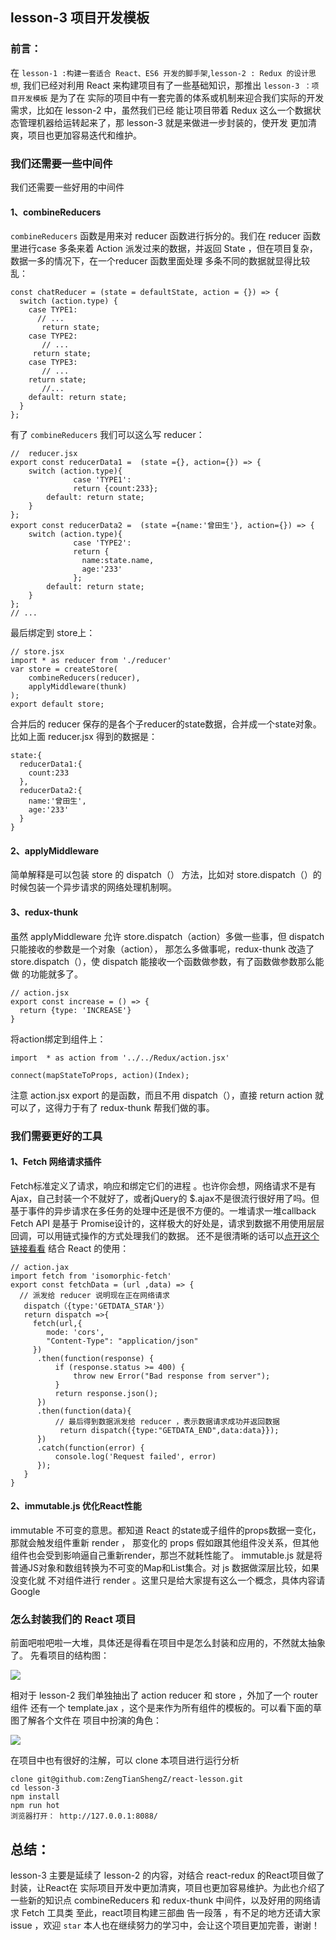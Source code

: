 ## lesson-3 项目开发模板

### 前言：
在 `lesson-1 :构建一套适合 React、ES6 开发的脚手架`,`lesson-2 : Redux 的设计思想`,
我们已经对利用 React 来构建项目有了一些基础知识，那推出 `lesson-3 ：项目开发模板` 是为了在
实际的项目中有一套完善的体系或机制来迎合我们实际的开发需求，比如在 lesson-2 中，虽然我们已经
能让项目带着 Redux 这么一个数据状态管理机器给运转起来了，那 lesson-3 就是来做进一步封装的，使开发
更加清爽，项目也更加容易迭代和维护。

### 我们还需要一些中间件
我们还需要一些好用的中间件
#### 1、combineReducers
`combineReducers` 函数是用来对 reducer 函数进行拆分的。我们在 reducer 函数里进行case 多条来着
Action 派发过来的数据，并返回 State ，但在项目复杂，数据一多的情况下，在一个reducer 函数里面处理
多条不同的数据就显得比较乱：
```
const chatReducer = (state = defaultState, action = {}) => {
  switch (action.type) {
    case TYPE1:
      // ...
       return state;
    case TYPE2:
       // ...
     return state;
    case TYPE3:
       // ...
    return state;
       //...
    default: return state;
  }
};
```
有了 `combineReducers` 我们可以这么写 reducer：
```
//  reducer.jsx
export const reducerData1 =  (state ={}, action={}) => {
    switch (action.type){
              case 'TYPE1':
              return {count:233};
        default: return state;
    }
};
export const reducerData2 =  (state ={name:'曾田生'}, action={}) => {
    switch (action.type){
              case 'TYPE2':
              return {
                name:state.name,
                age:'233'
              };
        default: return state;
    }
};
// ...
```
最后绑定到 store上：
```
// store.jsx
import * as reducer from './reducer'
var store = createStore(
    combineReducers(reducer),
    applyMiddleware(thunk)
);
export default store;
```
合并后的 reducer 保存的是各个子reducer的state数据，合并成一个state对象。比如上面 reducer.jsx 得到的数据是：
```
state:{
  reducerData1:{
    count:233
  },
  reducerData2:{
    name:'曾田生',
    age:'233'
  }
}
```

#### 2、applyMiddleware
简单解释是可以包装 store 的 dispatch（） 方法，比如对 store.dispatch（）的时候包装一个异步请求的网络处理机制啊。

#### 3、redux-thunk
虽然 applyMiddleware 允许 store.dispatch（action）多做一些事，但 dispatch 只能接收的参数是一个对象（action），
那怎么多做事呢，redux-thunk 改造了 store.dispatch（），使 dispatch 能接收一个函数做参数，有了函数做参数那么能做
的功能就多了。
```
// action.jsx
export const increase = () => {
  return {type: 'INCREASE'}
}
```
将action绑定到组件上：
```
import  * as action from '../../Redux/action.jsx'

connect(mapStateToProps, action)(Index);

```
注意 action.jsx export 的是函数，而且不用 dispatch（），直接 return action 就可以了，这得力于有了 redux-thunk
帮我们做的事。


### 我们需要更好的工具

#### 1、Fetch 网络请求插件
Fetch标准定义了请求，响应和绑定它们的进程 。也许你会想，网络请求不是有 Ajax，自己封装一个不就好了，或者jQuery的
$.ajax不是很流行很好用了吗。但基于事件的异步请求在多任务的处理中还是很不方便的。一堆请求一堆callback
Fetch API 是基于 Promise设计的，这样极大的好处是，请求到数据不用使用层层回调，可以用链式操作的方式处理我们的数据。
还不是很清晰的话可以[点开这个链接看看](https://github.com/camsong/blog/issues/2)
结合 React 的使用：
```
// action.jax
import fetch from 'isomorphic-fetch'  
export const fetchData = (url ,data) => {
  // 派发给 reducer 说明现在正在网络请求
   dispatch（{type:'GETDATA_STAR'}）
   return dispatch =>{
     fetch(url,{
        mode: 'cors',
        "Content-Type": "application/json"
     })
      .then(function(response) {
          if (response.status >= 400) {
              throw new Error("Bad response from server");
          }
          return response.json();
      })
      .then(function(data){
          // 最后得到数据派发给 reducer ，表示数据请求成功并返回数据
           return dispatch({type:"GETDATA_END",data:data}});
      })
      .catch(function(error) {
          console.log('Request failed', error)
      });
   }
}
```

#### 2、immutable.js 优化React性能
immutable 不可变的意思。都知道 React 的state或子组件的props数据一变化，那就会触发组件重新 render ，
那变化的 props 假如跟其他组件没关系，但其他组件也会受到影响逼自己重新render，那岂不就耗性能了。
immutable.js 就是将普通JS对象和数组转换为不可变的Map和List集合。对 js 数据做深层比较，如果没变化就
不对组件进行 render 。这里只是给大家提有这么一个概念，具体内容请Google


### 怎么封装我们的 React 项目
前面吧啦吧啦一大堆，具体还是得看在项目中是怎么封装和应用的，不然就太抽象了。
先看项目的结构图：

![](./mdimg/img1.png)

相对于 lesson-2 我们单独抽出了 action reducer 和 store ，外加了一个 router组件
还有一个 template.jax ，这个是来作为所有组件的模板的。可以看下面的草图了解各个文件在
项目中扮演的角色：

![](./mdimg/img2.png)

在项目中也有很好的注解，可以 clone 本项目进行运行分析
```
clone git@github.com:ZengTianShengZ/react-lesson.git
cd lesson-3
npm install
npm run hot
浏览器打开： http://127.0.0.1:8088/
```

## 总结：
lesson-3 主要是延续了 lesson-2 的内容，对结合 react-redux 的React项目做了封装，让React在
实际项目开发中更加清爽，项目也更加容易维护。为此也介绍了一些新的知识点 combineReducers 和 redux-thunk
中间件，以及好用的网络请求 Fetch 工具类
至此，react项目构建三部曲 告一段落 ，有不足的地方还请大家 issue ，欢迎 `star`
本人也在继续努力的学习中，会让这个项目更加完善，谢谢！
